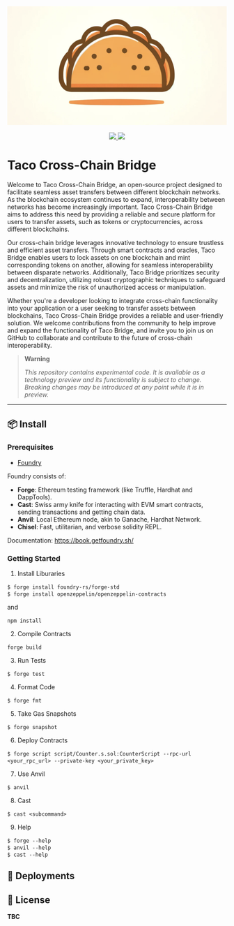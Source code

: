 ![taco.png](https://github.com/liquaprotocol/taco-contracts/blob/main/img/taco.png)

<p align="center">
<a href="https://www.liqua.io/">
  <img src='https://img.shields.io/github/languages/code-size/liquaprotocol/taco-contracts'>
</a>
<a href="https://www.liqua.io/">
  <img src='https://img.shields.io/github/languages/top/liquaprotocol/taco-contracts'>
</a>
</p>

# Taco Cross-Chain Bridge

Welcome to Taco Cross-Chain Bridge, an open-source project designed to facilitate seamless asset transfers between different blockchain networks. As the blockchain ecosystem continues to expand, interoperability between networks has become increasingly important. Taco Cross-Chain Bridge aims to address this need by providing a reliable and secure platform for users to transfer assets, such as tokens or cryptocurrencies, across different blockchains.

Our cross-chain bridge leverages innovative technology to ensure trustless and efficient asset transfers. Through smart contracts and oracles, Taco Bridge enables users to lock assets on one blockchain and mint corresponding tokens on another, allowing for seamless interoperability between disparate networks. Additionally, Taco Bridge prioritizes security and decentralization, utilizing robust cryptographic techniques to safeguard assets and minimize the risk of unauthorized access or manipulation.

Whether you're a developer looking to integrate cross-chain functionality into your application or a user seeking to transfer assets between blockchains, Taco Cross-Chain Bridge provides a reliable and user-friendly solution. We welcome contributions from the community to help improve and expand the functionality of Taco Bridge, and invite you to join us on GitHub to collaborate and contribute to the future of cross-chain interoperability.

> **Warning**
>
> _This repository contains experimental code. It is available as a technology preview and its functionality is subject to change. Breaking changes may be introduced at any point while it is in preview._

--- 

## 📦 Install


###  Prerequisites

- [Foundry](https://book.getfoundry.sh/getting-started/installation)

Foundry consists of:
-   **Forge**: Ethereum testing framework (like Truffle, Hardhat and DappTools).
-   **Cast**: Swiss army knife for interacting with EVM smart contracts, sending transactions and getting chain data.
-   **Anvil**: Local Ethereum node, akin to Ganache, Hardhat Network.
-   **Chisel**: Fast, utilitarian, and verbose solidity REPL.

Documentation: https://book.getfoundry.sh/

### Getting Started

1. Install Liburaries

```shell
$ forge install foundry-rs/forge-std
$ forge install openzeppelin/openzeppelin-contracts
```

and

```
npm install
```

2. Compile Contracts

```
forge build
```

3. Run Tests
```shell
$ forge test
```

4. Format Code
```shell
$ forge fmt
```

5. Take Gas Snapshots
```shell
$ forge snapshot
```

6. Deploy Contracts
```shell
$ forge script script/Counter.s.sol:CounterScript --rpc-url <your_rpc_url> --private-key <your_private_key>
```

7. Use Anvil
```shell
$ anvil
```

8. Cast
```shell
$ cast <subcommand>
```

9. Help
```shell
$ forge --help
$ anvil --help
$ cast --help
```

## 📃 Deployments



## 📜 License

**TBC**



